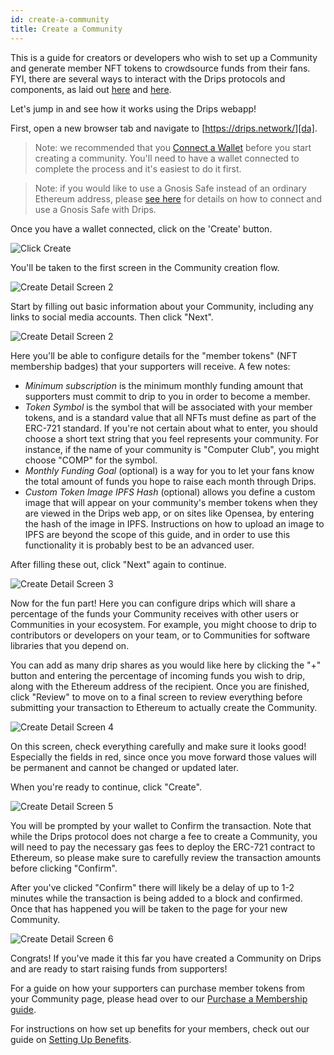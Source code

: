 ```yaml
---
id: create-a-community
title: Create a Community
---
```


This is a guide for creators or developers who wish to set up a Community and generate member NFT tokens to crowdsource funds from their fans. FYI, there are several ways to interact with the Drips protocols and components, as laid out [here][ad] and [here][to].

Let's jump in and see how it works using the Drips webapp! 

First, open a new browser tab and navigate to [https://drips.network/][da].

> Note: we recommended that you [Connect a Wallet][cw] before you start creating a community. You'll
need to have a wallet connected to complete the process and it's easiest to do it first.

> Note: if you would like to use a Gnosis Safe instead of an ordinary Ethereum address,
please [see here][gs] for details on how to connect and use a Gnosis Safe with Drips.

Once you have a wallet connected, click on the 'Create' button.
  
![Click Create][c1]

You'll be taken to the first screen in the Community creation flow.

![Create Detail Screen 2][c3]

Start by filling out basic information about your Community, including any links to social media accounts. Then click "Next".
  
![Create Detail Screen 2][c4]
 
Here you'll be able to configure details for the "member tokens" (NFT membership badges) that your supporters will receive. A few notes:

- *Minimum subscription* is the minimum monthly funding amount that supporters must commit to drip to you in order to become a member.
- *Token Symbol* is the symbol that will be associated with your member tokens, and is a standard value that all NFTs must define as part of the ERC-721 standard. If you're not certain about what to enter, you should choose a short text string that you feel represents your community. For instance, if the name of your community is "Computer Club", you might choose
"COMP" for the symbol.
- *Monthly Funding Goal* (optional) is a way for you to let your fans know the total amount of funds you hope to raise each month through Drips.
- *Custom Token Image IPFS Hash* (optional) allows you define a custom image that will appear on your community's member tokens when they are viewed in the Drips web app, or on sites like Opensea, by entering the hash of the image in IPFS. Instructions on how to upload an image to IPFS are beyond the scope of this guide, and in order to use this functionality it is probably best to be an advanced user.

After filling these out, click "Next" again to continue.
  
![Create Detail Screen 3][c5]

Now for the fun part! Here you can configure drips which will share a percentage of the funds your Community receives
with other users or Communities in your ecosystem. For example, you might choose to drip to contributors or developers
on your team, or to Communities for software libraries that you depend on.

You can add as many drip shares as you would like here by clicking the "+" button and entering the percentage of incoming funds you wish to drip, along with the Ethereum address of the recipient. Once you are finished, click "Review"
to move on to a final screen to review everything before submitting your transaction to Ethereum to actually create
the Community.
  
![Create Detail Screen 4][c6]

On this screen, check everything carefully and make sure it looks good! Especially the fields in red, since once you
move forward those values will be permanent and cannot be changed or updated later.

When you're ready to continue, click "Create".
  
![Create Detail Screen 5][c7]

You will be prompted by your wallet to Confirm the transaction. Note that while the Drips protocol does not charge a fee to create a Community, you will need to pay the necessary gas fees to deploy the ERC-721 contract to Ethereum, so please make sure to carefully review the transaction amounts before clicking "Confirm".

After you've clicked "Confirm" there will likely be a delay of up to 1-2 minutes while the transaction is being added to a block and confirmed. Once that has happened you will be taken to the page for your new Community. 
  
![Create Detail Screen 6][c8]

Congrats! If you've made it this far you have created a Community on Drips and are ready to start raising funds from supporters! 

For a guide on how your supporters can purchase member tokens from your Community page, please head over to our [Purchase a Membership guide][pm].

For instructions on how set up benefits for your members, check out our guide on [Setting Up Benefits][sb].

[ad]: accessing-drips.md
[to]: for-developers/technical-overview.md
[da]: https://www.drips.network/
[cw]: connect-a-wallet.md
[gs]: using-drips/using-a-gnosis-safe.md
[c1]: /img/drips_create1.png
[c2]: /img/drips_create2.png
[c3]: /img/drips_create3.png
[c4]: /img/drips_create4.png
[c5]: /img/drips_create5.png
[c6]: /img/drips_create6.png
[c7]: /img/drips_create7.png
[c8]: /img/drips_create8.png
[pm]: using-drips/purchase-a-membership.md
[sb]: using-drips/setting-up-benefits.md

